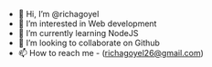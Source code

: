 - 👋 Hi, I’m @richagoyel
- 👀 I’m interested in Web development
- 🌱 I’m currently learning NodeJS
- 💞️ I’m looking to collaborate on Github
- 📫 How to reach me - (richagoyel26@gmail.com)

<!---
richagoyel/richagoyel is a ✨ special ✨ repository because its `README.md` (this file) appears on your GitHub profile.
You can click the Preview link to take a look at your changes.
--->
